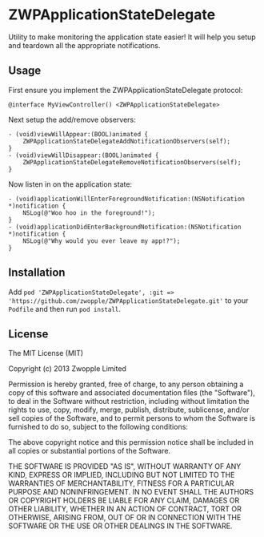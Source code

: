 # ZWPApplicationStateDelegate

Utility to make monitoring the application state easier! It will help you setup and teardown all the appropriate notifications.

## Usage

First ensure you implement the ZWPApplicationStateDelegate protocol:

```objc
@interface MyViewController() <ZWPApplicationStateDelegate>
```

Next setup the add/remove observers:

```objc
- (void)viewWillAppear:(BOOL)animated {
    ZWPApplicationStateDelegateAddNotificationObservers(self);
}
- (void)viewWillDisappear:(BOOL)animated {
    ZWPApplicationStateDelegateRemoveNotificationObservers(self);
}
```

Now listen in on the application state:

```objc
- (void)applicationWillEnterForegroundNotification:(NSNotification *)notification {
    NSLog(@"Woo hoo in the foreground!");
}
- (void)applicationDidEnterBackgroundNotification:(NSNotification *)notification {
    NSLog(@"Why would you ever leave my app!?");
}
```

## Installation

Add `pod 'ZWPApplicationStateDelegate', :git => 'https://github.com/zwopple/ZWPApplicationStateDelegate.git'` to your `Podfile` and then run `pod install`.

## License

The MIT License (MIT)

Copyright (c) 2013 Zwopple Limited

Permission is hereby granted, free of charge, to any person obtaining a copy of
this software and associated documentation files (the "Software"), to deal in
the Software without restriction, including without limitation the rights to
use, copy, modify, merge, publish, distribute, sublicense, and/or sell copies of
the Software, and to permit persons to whom the Software is furnished to do so,
subject to the following conditions:

The above copyright notice and this permission notice shall be included in all
copies or substantial portions of the Software.

THE SOFTWARE IS PROVIDED "AS IS", WITHOUT WARRANTY OF ANY KIND, EXPRESS OR
IMPLIED, INCLUDING BUT NOT LIMITED TO THE WARRANTIES OF MERCHANTABILITY, FITNESS
FOR A PARTICULAR PURPOSE AND NONINFRINGEMENT. IN NO EVENT SHALL THE AUTHORS OR
COPYRIGHT HOLDERS BE LIABLE FOR ANY CLAIM, DAMAGES OR OTHER LIABILITY, WHETHER
IN AN ACTION OF CONTRACT, TORT OR OTHERWISE, ARISING FROM, OUT OF OR IN
CONNECTION WITH THE SOFTWARE OR THE USE OR OTHER DEALINGS IN THE SOFTWARE.